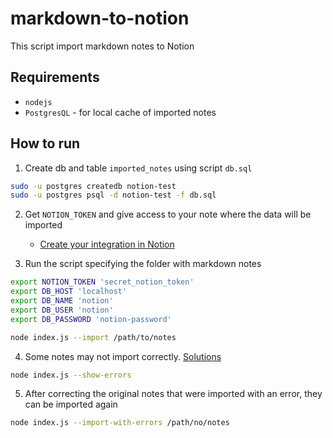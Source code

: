 markdown-to-notion
===

This script import markdown notes to Notion

## Requirements

- `nodejs`
- `PostgresQL` - for local cache of imported notes

## How to run

1. Create db and table `imported_notes` using script `db.sql`

```bash
sudo -u postgres createdb notion-test
sudo -u postgres psql -d notion-test -f db.sql
```

2. Get `NOTION_TOKEN` and give access to your note where the data will be imported
   - [Create your integration in Notion](https://developers.notion.com/docs/create-a-notion-integration#getting-started)
 
3. Run the script specifying the folder with markdown notes

```bash
export NOTION_TOKEN 'secret_notion_token'
export DB_HOST 'localhost'
export DB_NAME 'notion'
export DB_USER 'notion'
export DB_PASSWORD 'notion-password'

node index.js --import /path/to/notes
```

4. Some notes may not import correctly. [Solutions](https://github.com/tryfabric/martian#working-with-notions-limits)

```bash
node index.js --show-errors
```

5. After correcting the original notes that were imported with an error, they can be imported again

```bash
node index.js --import-with-errors /path/no/notes
```
